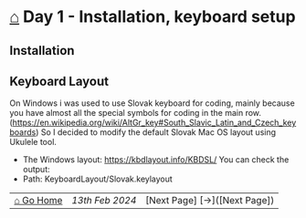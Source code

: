 # [⌂](/README.md) Day 1 - Installation, keyboard setup 

## Installation

## Keyboard Layout
On Windows i was used to use Slovak keyboard for coding, mainly because you have almost all the special symbols for coding in the main row. (https://en.wikipedia.org/wiki/AltGr_key#South_Slavic_Latin_and_Czech_keyboards)
So I decided to modify the default Slovak Mac OS layout using Ukulele tool.
- The Windows layout:  https://kbdlayout.info/KBDSL/
You can check the output:
- Path: KeyboardLayout/Slovak.keylayout


|  |  |  |
| :---         |     :---:      |          ---: |
| [⌂ Go Home](/README.md) | *13th Feb 2024*  | [Next Page] [->]([Next Page])    |

